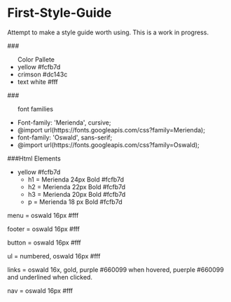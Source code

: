 # First-Style-Guide
<p>Attempt to make a style guide worth using. This is a work in progress.</P>
###<ul>Color Pallete
<li>yellow #fcfb7d</li> 
<li>crimson #dc143c</li>
<li>text white #fff</li></ul>

###<ul>font families
<li>Font-family: 'Merienda', cursive;</li>
<li>@import url(https://fonts.googleapis.com/css?family=Merienda);</li>
<li>font-family: 'Oswald', sans-serif;</li>
<li>@import url(https://fonts.googleapis.com/css?family=Oswald);</li></ul>

###Html Elements
 <ul>
  <li>yellow #fcfb7d
    <ul>
       <li>h1 = Merienda 24px Bold #fcfb7d</li>
       <li>h2 = Merienda 22px Bold #fcfb7d</li>
       <li>h3 = Merienda 20px Bold #fcfb7d</li>
       <li>p = Merienda 18 px Bold #fcfb7d</li>
     </ul>
   </li>
 </ul>

<p>menu = oswald 16px #fff</p>
<p>footer = oswald 16px #fff</p>
<p>button = oswald 16px #fff</p>
<p>ul = numbered, oswald 16px #fff</p>
<p>links = oswald 16x, gold, purple #660099 when hovered, puerple #660099 and underlined when clicked.</p>
<p>nav = oswald 16px #fff</p>
